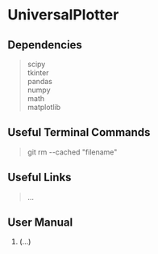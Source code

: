 # UniversalPlotter

## Dependencies
> scipy \
> tkinter \
> pandas \
> numpy \
> math \
> matplotlib

## Useful Terminal Commands
> git rm --cached "filename"

## Useful Links
> ...

## User Manual
1. (...)